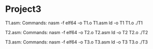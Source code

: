 # Project3

T1.asm: 
Commands:
nasm -f elf64 -o T1.o T1.asm
ld -o T1 T1.o
./T1


T2.asm: 
Commands:
nasm -f elf64 -o T2.o T2.asm
ld -o T2 T2.o
./T2

T3.asm: 
Commands:
nasm -f elf64 -o T3.o T3.asm
ld -o T3 T3.o
./T3